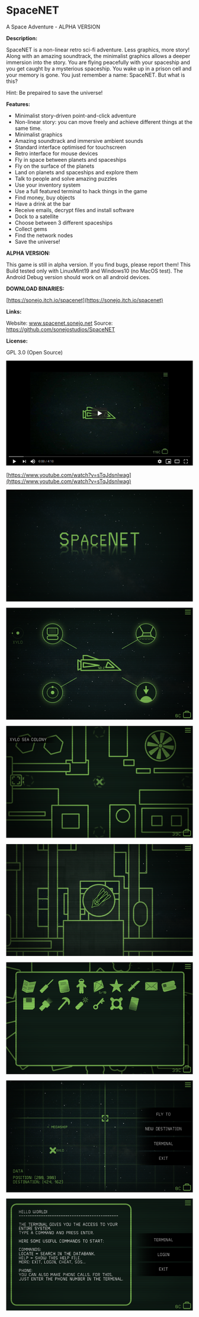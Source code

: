 # SpaceNET
A Space Adventure - ALPHA VERSION

__Description:__

SpaceNET is a non-linear retro sci-fi adventure. Less graphics, more story! Along with an amazing soundtrack, the minimalist graphics allows a deeper immersion into the story.
You are flying peacefully with your spaceship and you get caught by a mysterious spaceship. You wake up in a prison cell and your memory is gone. You just remember a name: SpaceNET. But what is this?

Hint: Be prepaired to save the universe! 


__Features:__

* Minimalist story-driven point-and-click adventure
* Non-linear story: you can move freely and achieve different things at the same time.
* Minimalist graphics
* Amazing soundtrack and immersive ambient sounds
* Standard interface optimised for touchscreen
* Retro interface for mouse devices
* Fly in space between planets and spaceships
* Fly on the surface of the planets
* Land on planets and spaceships and explore them
* Talk to people and solve amazing puzzles
* Use your inventory system
* Use a full featured terminal to hack things in the game
* Find money, buy objects
* Have a drink at the bar
* Receive emails, decrypt files and install software
* Dock to a satellite
* Choose between 3 different spaceships
* Collect gems
* Find the network nodes
* Save the universe!


__ALPHA VERSION:__

This game is still in alpha version. If you find bugs, please report them! This Build tested only with LinuxMint19 and Windows10 (no MacOS test). The Android Debug version should work on all android devices.


__DOWNLOAD BINARIES:__

[https://sonejo.itch.io/spacenet](https://sonejo.itch.io/spacenet)


__Links:__

Website: www.spacenet.sonejo.net
Source: https://github.com/sonejostudios/SpaceNET


__License:__

GPL 3.0 (Open Source)




[![SpaceNET](./SpaceNETtrailer.png)](https://www.youtube.com/watch?v=sTqJdsnIwag)

[https://www.youtube.com/watch?v=sTqJdsnIwag](https://www.youtube.com/watch?v=sTqJdsnIwag)

![SpaceNET](./SpaceNET.png)

![SpaceMenu](./SpaceMenu.png)

![XyloSea](./XyloSea.png)

![SurfaceLanding](./SurfaceLanding.png)

![Inventory](./Inventory.png)

![Cockpit](./Cockpit.png)

![Terminal](./Terminal.png)


